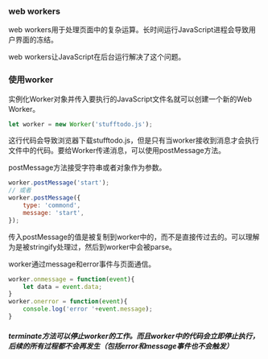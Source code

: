 ### web workers

web workers用于处理页面中的复杂运算。长时间运行JavaScript进程会导致用户界面的冻结。

web workers让JavaScript在后台运行解决了这个问题。

### 使用worker

实例化Worker对象并传入要执行的JavaScript文件名就可以创建一个新的Web Worker。

```JavaScript
let worker = new Worker('stufftodo.js');
```

这行代码会导致浏览器下载stufftodo.js，但是只有当worker接收到消息才会执行文件中的代码。要给Worker传递消息，可以使用postMessage方法。

postMessage方法接受字符串或者对象作为参数。

```JavaScript
worker.postMessage('start');
// 或者 
worker.postMessage({
    type: 'commond',
    message: 'start',
});
```

传入postMessage的值是被复制到worker中的，而不是直接传过去的。可以理解为是被stringify处理过，然后到worker中会被parse。

worker通过message和error事件与页面通信。

```JavaScript
worker.onmessage = function(event){
    let data = event.data;
}
worker.onerror = function(event){
    console.log('error '+event.message);
}
```

##### terminate方法可以停止worker的工作。而且worker中的代码会立即停止执行，后续的所有过程都不会再发生（包括error和message事件也不会触发）